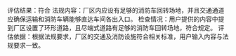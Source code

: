 评估结果：符合
法规内容：厂区内应设有足够的消防车回转场地，并且交通通道应确保运输和消防车辆能够直达车间各出入口。
检查情况：用户提供的内容中提到厂区设置了环形道路，且尽端式道路有足够的消防车回转场地，符合规定。
评估依据：根据法规要求，厂区的交通及消防设施符合相关标准，用户输入内容与法规要求一致。